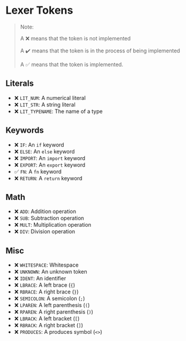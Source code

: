 # Lexer Tokens

> Note:
> 
> A :x: means that the token is not implemented
> 
> A :heavy_check_mark: means that the token is in the process of being implemented
> 
> A :white_check_mark: means that the token is implemented.

## Literals

- :x: `LIT_NUM`: A numerical literal
- :x: `LIT_STR`: A string literal
- :x: `LIT_TYPENAME`: The name of a type

## Keywords

- :x: `IF`: An `if` keyword
- :x: `ELSE`: An `else` keyword
- :x: `IMPORT`: An `import` keyword
- :x: `EXPORT`: An `export` keyword
- :white_check_mark: `FN`: A `fn` keyword
- :x: `RETURN`: A `return` keyword

## Math

- :x: `ADD`: Addition operation
- :x: `SUB`: Subtraction operation
- :x: `MULT`: Multiplication operation
- :x: `DIV`: Division operation

## Misc

- :x: `WHITESPACE`: Whitespace
- :x: `UNKNOWN`: An unknown token
- :x: `IDENT`: An identifier
- :x: `LBRACE`: A left brace (`{`)
- :x: `RBRACE`: A right brace (`}`)
- :x: `SEMICOLON`: A semicolon (`;`)
- :x: `LPAREN`: A left parenthesis (`(`)
- :x: `RPAREN`: A right parenthesis (`)`)
- :x: `LBRACK`: A left bracket (`[`)
- :x: `RBRACK`: A right bracket (`]`)
- :x: `PRODUCES`: A produces symbol (`<>`)

